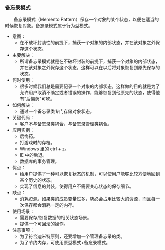 ### 备忘录模式

&emsp;&emsp;备忘录模式（Memento Pattern）保存一个对象的某个状态，以便在适当的时候恢复对象。备忘录模式属于行为型模式。

- 意图：
    - 在不破坏封装性的前提下，捕获一个对象的内部状态，并在该对象之外保存这个状态。
- 主要解决：
    - 所谓备忘录模式就是在不破坏封装的前提下，捕获一个对象的内部状态，并在该对象之外保存这个状态，这样可以在以后将对象恢复到原先保存的状态。
- 何时使用：
    - 很多时候我们总是需要记录一个对象的内部状态，这样做的目的就是为了允许用户取消不确定或者错误的操作，能够恢复到他原先的状态，使得他有"后悔药"可吃。
- 如何解决：
    - 通过一个备忘录类专门存储对象状态。
- 关键代码：
    - 客户不与备忘录类耦合，与备忘录管理类耦合。
- 应用实例：
    - 后悔药。
    - 打游戏时的存档。
    - Windows 里的 ctrl + z。
    - IE 中的后退。
    - 数据库的事务管理。
- 优点：
    - 给用户提供了一种可以恢复状态的机制，可以使用户能够比较方便地回到某个历史的状态。
    - 实现了信息的封装，使得用户不需要关心状态的保存细节。
- 缺点：
    - 消耗资源。如果类的成员变量过多，势必会占用比较大的资源，而且每一次保存都会消耗一定的内存。
- 使用场景：
    - 需要保存/恢复数据的相关状态场景。
    - 提供一个可回滚的操作。
- 注意事项：
    - 为了符合迪米特原则，还要增加一个管理备忘录的类。
    - 为了节约内存，可使用原型模式+备忘录模式。

